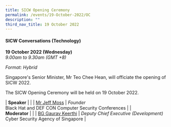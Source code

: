 ```yaml
---
title: SICW Opening Ceremony
permalink: /events/19-October-2022/OC
description: ""
third_nav_title: 19 October 2022
---
```

#### **SICW Conversations (Technology)**

**19 October 2022 (Wednesday)**  
*9.00am to 9.30am (GMT +8)*

*Format: Hybrid*

Singapore's Senior Minister, Mr Teo Chee Hean, will officiate the opening of SICW 2022.

The SICW Opening Ceremony will be held on 19 October 2022.

| **Speaker**    |                                                              |
| [Mr Jeff Moss](/speaker-jeff-moss)  | *Founder*<br>Black Hat and DEF CON Computer Security Conferences                  |
| <br> **Moderator**          |                                                              |
| [BG Gaurav Keerthi](/speaker-gaurav-k)  | *Deputy Chief Executive (Development)*<br>Cyber Security Agency of Singapore                  |